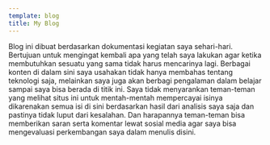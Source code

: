 ```yaml
---
template: blog
title: My Blog
---
```


Blog ini dibuat berdasarkan dokumentasi kegiatan saya sehari-hari. Bertujuan untuk mengingat kembali apa yang telah saya lakukan agar ketika membutuhkan sesuatu yang sama tidak harus mencarinya lagi. Berbagai konten di dalam sini saya usahakan tidak hanya membahas tentang teknologi saja, melainkan saya juga akan berbagi pengalaman dalam belajar sampai saya bisa berada di titik ini. Saya tidak menyarankan teman-teman yang melihat situs ini untuk mentah-mentah mempercayai isinya dikarenakan semua isi di sini berdasarkan hasil dari analisis saya saja dan pastinya tidak luput dari kesalahan. Dan harapannya teman-teman bisa memberikan saran serta komentar lewat sosial media agar saya bisa mengevaluasi perkembangan saya dalam menulis disini.  



